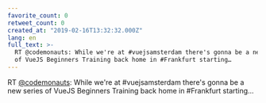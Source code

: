 ```yaml
---
favorite_count: 0
retweet_count: 0
created_at: "2019-02-16T13:32:32.000Z"
lang: en
full_text: >-
  RT @codemonauts: While we're at #vuejsamsterdam there's gonna be a new series
  of VueJS Beginners Training back home in #Frankfurt starting…
---
```


RT [@codemonauts](https://twitter.com/codemonauts): While we're at
#vuejsamsterdam there's gonna be a new series of VueJS Beginners Training back
home in #Frankfurt starting…
